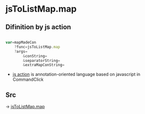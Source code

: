 # jsToListMap.map

## Difinition by js action

```js.js

var=mapMadeCon
	?func=jsToListMap.map
	?args=
		&conString=
		&separatorString=
		&extraMapConString=
```

- [js action]() is annotation-oriented language based on javascript in CommandClick

## Src

-> [jsToListMap.map](https://github.com/puutaro/CommandClick/blob/master/app/src/main/java/com/puutaro/commandclick/fragment_lib/terminal_fragment/js_interface/text/JsToListMap.kt#L27)


